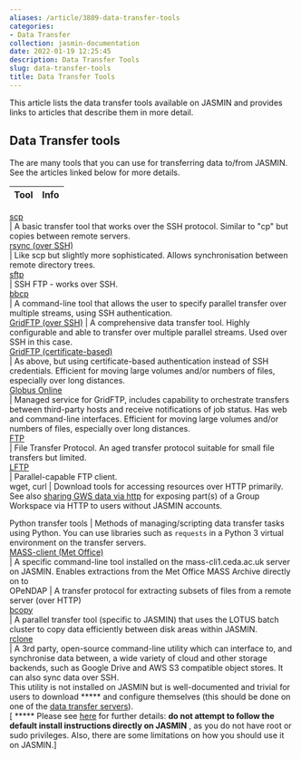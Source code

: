 ```yaml
---
aliases: /article/3809-data-transfer-tools
categories:
- Data Transfer
collection: jasmin-documentation
date: 2022-01-19 12:25:45
description: Data Transfer Tools
slug: data-transfer-tools
title: Data Transfer Tools
---
```


This article lists the data transfer tools available on JASMIN and provides
links to articles that describe them in more detail.

## Data Transfer tools

The are many tools that you can use for transferring data to/from JASMIN. See
the articles linked below for more details.

**Tool** |  **Info**  
---|---  
[scp](data-transfer-tools-rsync-scp-sftp)  
|  A basic transfer tool that works over the SSH protocol. Similar to "cp" but
copies between remote servers.  
[rsync (over SSH)](data-transfer-tools-rsync-scp-sftp)  
|  Like scp but slightly more sophisticated. Allows synchronisation between
remote directory trees.  
[sftp](data-transfer-tools-rsync-scp-sftp)  
|  SSH FTP - works over SSH.  
[bbcp](data-transfer-tools-bbcp)  
|  A command-line tool that allows the user to specify parallel transfer over
multiple streams, using SSH authentication.  
[GridFTP (over SSH)](data-transfer-tools-gridftp-ssh-auth) |  A comprehensive
data transfer tool. Highly configurable and able to transfer over multiple
parallel streams. Used over SSH in this case.  
[GridFTP (certificate-based)](data-transfer-tools-gridftp-cert-based-auth)  
|  As above, but using certificate-based authentication instead of SSH
credentials. Efficient for moving large volumes and/or numbers of files,
especially over long distances.  
[Globus Online](data-transfer-tools-globus-command-line-interface)  
|  Managed service for GridFTP, includes capability to orchestrate transfers
between third-party hosts and receive notifications of job status. Has web and
command-line interfaces. Efficient for moving large volumes and/or numbers of
files, especially over long distances.  
[FTP](data-transfer-tools-ftp-and-lftp)  
|  File Transfer Protocol. An aged transfer protocol suitable for small file
transfers but limited.  
[LFTP](data-transfer-tools-ftp-and-lftp)  
|  Parallel-capable FTP client.  
wget, curl  |  Download tools for accessing resources over HTTP primarily.  
See also [sharing GWS data via http](share-gws-data-via-http) for exposing
part(s) of a Group Workspace via HTTP to users without JASMIN accounts.  
  
Python transfer tools  |  Methods of managing/scripting data transfer tasks
using Python. You can use libraries such as `requests` in a Python 3 virtual
environment on the transfer servers.  
[MASS-client (Met Office)](http://help.ceda.ac.uk/category/227-mass)  
|  A specific command-line tool installed on the mass-cli1.ceda.ac.uk server
on JASMIN. Enables extractions from the Met Office MASS Archive directly on to  
OPeNDAP  |  A transfer protocol for extracting subsets of files from a remote
server (over HTTP)  
[bcopy](copy-service)  
|  A parallel transfer tool (specific to JASMIN) that uses the LOTUS batch
cluster to copy data efficiently between disk areas within JASMIN.  
[rclone](data-transfer-tools-rclone)  
|  A 3rd party, open-source command-line utility which can interface to, and
synchronise data between, a wide variety of cloud and other storage backends,
such as Google Drive and AWS S3 compatible object stores. It can also sync
data over SSH.  
This utility is not installed on JASMIN but is well-documented and trivial for
users to download ***** and configure themselves (this should be done on one
of the [data transfer servers](transfer-servers)).  
[ ***** Please see [here](data-transfer-tools-rclone) for further details:
**do not attempt to follow the default install instructions directly on
JASMIN** , as you do not have root or sudo privileges. Also, there are some
limitations on how you should use it on JASMIN.]


